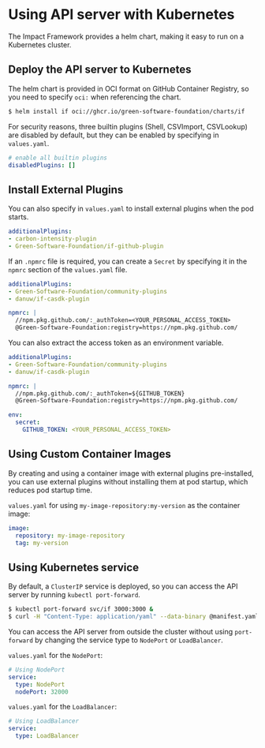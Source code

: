 # Using API server with Kubernetes

The Impact Framework provides a helm chart, making it easy to run on a Kubernetes cluster.

## Deploy the API server to Kubernetes

The helm chart is provided in OCI format on GitHub Container Registry, so you need to specify `oci:` when referencing the chart.

```sh
$ helm install if oci://ghcr.io/green-software-foundation/charts/if
```

For security reasons, three builtin plugins (Shell, CSVImport, CSVLookup) are disabled by default, but they can be enabled by specifying in `values.yaml`.

```yaml
# enable all builtin plugins
disabledPlugins: []
```

## Install External Plugins

You can also specify in `values.yaml` to install external plugins when the pod starts.

```yaml
additionalPlugins:
- carbon-intensity-plugin
- Green-Software-Foundation/if-github-plugin
```

If an `.npmrc` file is required, you can create a `Secret` by specifying it in the `npmrc` section of the `values.yaml` file.

```yaml
additionalPlugins:
- Green-Software-Foundation/community-plugins
- danuw/if-casdk-plugin

npmrc: |
  //npm.pkg.github.com/:_authToken=<YOUR_PERSONAL_ACCESS_TOKEN>
  @Green-Software-Foundation:registry=https://npm.pkg.github.com/
```

You can also extract the access token as an environment variable.

```yaml
additionalPlugins:
- Green-Software-Foundation/community-plugins
- danuw/if-casdk-plugin

npmrc: |
  //npm.pkg.github.com/:_authToken=${GITHUB_TOKEN}
  @Green-Software-Foundation:registry=https://npm.pkg.github.com/

env:
  secret:
    GITHUB_TOKEN: <YOUR_PERSONAL_ACCESS_TOKEN>
```

## Using Custom Container Images

By creating and using a container image with external plugins pre-installed, you can use external plugins without installing them at pod startup, which reduces pod startup time.

`values.yaml` for using `my-image-repository:my-version` as the container image:

```yaml
image:
  repository: my-image-repository
  tag: my-version
```

## Using Kubernetes service

By default, a `ClusterIP` service is deployed, so you can access the API server by running `kubectl port-forward`.

```sh
$ kubectl port-forward svc/if 3000:3000 &
$ curl -H "Content-Type: application/yaml" --data-binary @manifest.yaml http://localhost:3000/v1/run
```

You can access the API server from outside the cluster without using `port-forward` by changing the service type to `NodePort` or `LoadBalancer`.

`values.yaml` for the `NodePort`:

```yaml
# Using NodePort
service:
  type: NodePort
  nodePort: 32000
```

`values.yaml` for the `LoadBalancer`:

```yaml
# Using LoadBalancer
service:
  type: LoadBalancer
```

